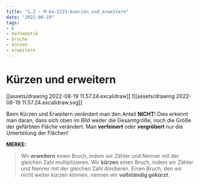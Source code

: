 ```yaml
---
title: "1.2 - M-6a-2223-kuerzen_und_erweitern"
date: "2022-08-19"
tags: 
- 6
- mathematik
- brüche
- kürzen
- erweitern
---
```

# Kürzen und erweitern
[[assets/drawing 2022-08-19 11.57.24.excalidraw]]
![[assets/drawing 2022-08-19 11.57.24.excalidraw.svg]]

Beim Kürzen und Erweitern verändert man den Anteil **NICHT**! Dies erkennt man daran, dass sich oben im Bild weder die Gesamtgröße, noch die Größe der gefärbten Fläche verändert. Man **verfeinert** oder **vergröbert** nur die Unterteilung der Flächen!

**MERKE:**
> Wir **erweitern** einen Bruch, indem wir Zähler und Nenner mit der gleichen Zahl multiplizieren.
> Wir **kürzen** einen Bruch, indem wir Zähler und Nenner mit der gleichen Zahl dividieren.
> Einen Bruch, den wir nicht weiter kürzen können, nennen wir **vollständig gekürzt**.


